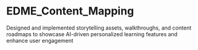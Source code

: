 # EDME_Content_Mapping
Designed and implemented storytelling assets, walkthroughs, and content roadmaps to showcase AI-driven personalized learning features and enhance user engagement
